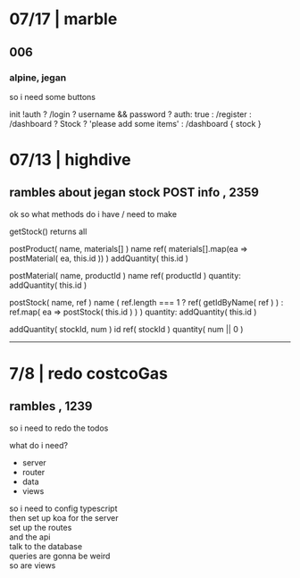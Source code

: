 # 07/17 | marble

## 006

### alpine, jegan

so i need some buttons

init
	!auth
		? /login
			? username && password
				? auth: true
			: /register
		: /dashboard
			? Stock
				? 'please add some items'
				: /dashboard { stock }




























# 07/13 | highdive

## rambles about jegan stock POST info , 2359

ok so what methods do i have / need to make

getStock()
	returns all

postProduct( name, materials[] )
	name
	ref( materials[].map(ea => postMaterial( ea, this.id )) )
	addQuantity( this.id )

postMaterial( name, productId )
	name
	ref( productId )
	quantity: addQuantity( this.id )

postStock( name, ref )
	name
	( ref.length === 1
		? ref( getIdByName( ref ) )
		: ref.map( ea => postStock( this.id ) )
	)
	quantity: addQuantity( this.id )

addQuantity( stockId, num )
	id
	ref( stockId )
	quantity( num || 0 )



























---

# 7/8 | redo costcoGas

## rambles , 1239

so i need to redo the todos

what do i need?

- server
- router
- data
- views

so i need to config typescript  
then set up koa for the server  
set up the routes  
and the api  
talk to the database  
queries are gonna be weird  
so are views  

